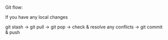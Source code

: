 Git flow:

If you have any local changes

git stash -> git pull -> git pop -> check & resolve any conflicts -> git commit & push
	
	
